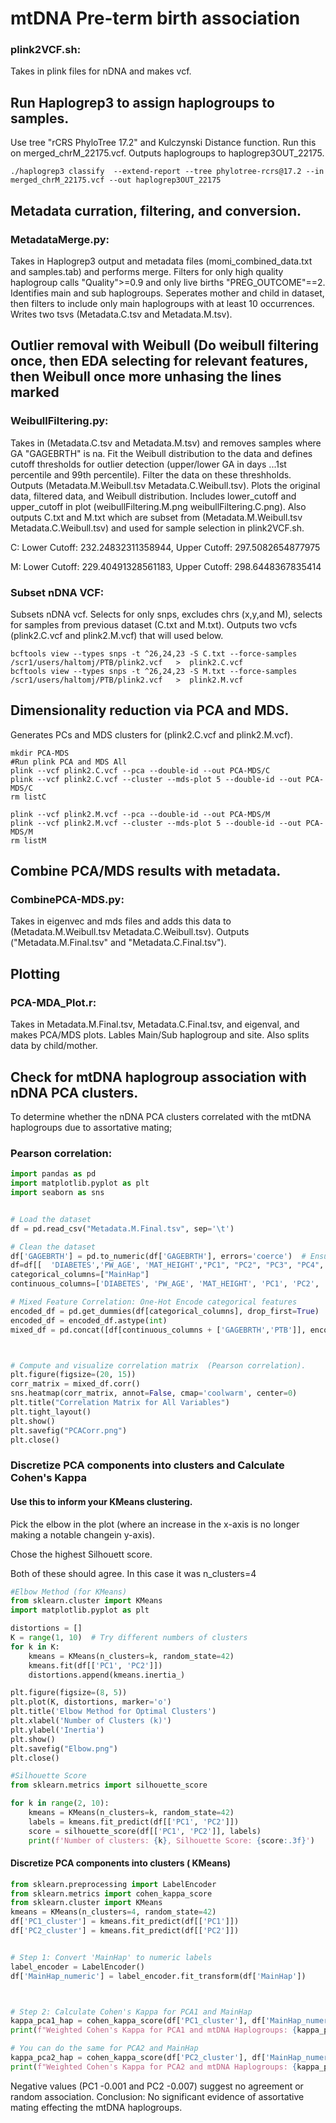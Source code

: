# mtDNA Pre-term birth association


### plink2VCF.sh: 
Takes in plink files for nDNA and makes vcf.

## Run Haplogrep3 to assign haplogroups to samples.

Use tree "rCRS PhyloTree 17.2" and  Kulczynski Distance function. Run this on merged_chrM_22175.vcf. Outputs haplogroups to haplogrep3OUT_22175. 

```
./haplogrep3 classify  --extend-report --tree phylotree-rcrs@17.2 --in merged_chrM_22175.vcf --out haplogrep3OUT_22175
```

## Metadata curration, filtering, and conversion. 
### MetadataMerge.py: 
Takes in Haplogrep3 output and metadata files (momi_combined_data.txt and samples.tab) and performs merge. Filters for only high quality haplogroup calls "Quality">=0.9 and only live births "PREG_OUTCOME"==2. Identifies main and sub haplogroups. 
Seperates mother and child in dataset, then filters to include only main haplogroups with at least 10 occurrences. Writes two tsvs (Metadata.C.tsv and Metadata.M.tsv). 

## Outlier removal with Weibull (Do weibull filtering once, then EDA selecting for relevant features, then Weibull once more unhasing the lines marked ######
### WeibullFiltering.py:
Takes in (Metadata.C.tsv and Metadata.M.tsv) and removes samples where GA "GAGEBRTH" is na. Fit the Weibull distribution to the data and defines cutoff thresholds for outlier detection (upper/lower GA in days ...1st percentile and 99th percentile). Filter the data on these threshholds. 
Outputs (Metadata.M.Weibull.tsv Metadata.C.Weibull.tsv).
Plots the original data, filtered data, and Weibull distribution. Includes lower_cutoff and upper_cutoff in plot (weibullFiltering.M.png weibullFiltering.C.png).
Also outputs C.txt and M.txt which are subset from (Metadata.M.Weibull.tsv Metadata.C.Weibull.tsv) and used for sample selection in plink2VCF.sh.

C: Lower Cutoff: 232.24832311358944, Upper Cutoff: 297.5082654877975

M: Lower Cutoff: 229.40491328561183, Upper Cutoff: 298.6448367835414


### Subset nDNA VCF: 
Subsets nDNA vcf. Selects for only snps, excludes chrs (x,y,and M), selects for samples from previous dataset (C.txt and M.txt). Outputs two vcfs (plink2.C.vcf and plink2.M.vcf) that will used below. 
```
bcftools view --types snps -t ^26,24,23 -S C.txt --force-samples /scr1/users/haltomj/PTB/plink2.vcf   >  plink2.C.vcf
bcftools view --types snps -t ^26,24,23 -S M.txt --force-samples /scr1/users/haltomj/PTB/plink2.vcf   >  plink2.M.vcf
```
## Dimensionality reduction via PCA and MDS.
Generates PCs and MDS clusters for (plink2.C.vcf and plink2.M.vcf). 
```
mkdir PCA-MDS
#Run plink PCA and MDS All
plink --vcf plink2.C.vcf --pca --double-id --out PCA-MDS/C
plink --vcf plink2.C.vcf --cluster --mds-plot 5 --double-id --out PCA-MDS/C
rm listC

plink --vcf plink2.M.vcf --pca --double-id --out PCA-MDS/M
plink --vcf plink2.M.vcf --cluster --mds-plot 5 --double-id --out PCA-MDS/M
rm listM
```

## Combine PCA/MDS results with metadata. 
### CombinePCA-MDS.py: 
Takes in eigenvec and mds files and adds this data to (Metadata.M.Weibull.tsv Metadata.C.Weibull.tsv). Outputs ("Metadata.M.Final.tsv" and "Metadata.C.Final.tsv"). 



## Plotting
### PCA-MDA_Plot.r:
Takes in Metadata.M.Final.tsv, Metadata.C.Final.tsv, and eigenval, and makes PCA/MDS plots. Lables Main/Sub haplogroup and site.  Also splits data by child/mother. 


## Check for mtDNA haplogroup association with nDNA PCA clusters.
To determine whether the nDNA PCA clusters correlated with the mtDNA haplogroups due to assortative mating;

### Pearson correlation:
```python
import pandas as pd
import matplotlib.pyplot as plt
import seaborn as sns


# Load the dataset
df = pd.read_csv("Metadata.M.Final.tsv", sep='\t')

# Clean the dataset
df['GAGEBRTH'] = pd.to_numeric(df['GAGEBRTH'], errors='coerce')  # Ensure GAGEBRTH is numeric
df=df[[  'DIABETES','PW_AGE', 'MAT_HEIGHT',"PC1", "PC2", "PC3", "PC4", "PC5","MainHap","PTB", "GAGEBRTH"]]
categorical_columns=["MainHap"]
continuous_columns=['DIABETES', 'PW_AGE', 'MAT_HEIGHT', 'PC1', 'PC2', 'PC3', 'PC4', 'PC5']

# Mixed Feature Correlation: One-Hot Encode categorical features
encoded_df = pd.get_dummies(df[categorical_columns], drop_first=True)
encoded_df = encoded_df.astype(int)
mixed_df = pd.concat([df[continuous_columns + ['GAGEBRTH','PTB']], encoded_df], axis=1)



# Compute and visualize correlation matrix  (Pearson correlation).
plt.figure(figsize=(20, 15))
corr_matrix = mixed_df.corr()
sns.heatmap(corr_matrix, annot=False, cmap='coolwarm', center=0)
plt.title("Correlation Matrix for All Variables")
plt.tight_layout()
plt.show()
plt.savefig("PCACorr.png")
plt.close()
```
### Discretize PCA components into clusters and Calculate Cohen's Kappa



#### Use this to inform your KMeans clustering. 
Pick the elbow in the plot (where an increase in the x-axis is no longer making a notable changein y-axis). 

Chose the highest Silhouett score. 

Both of these should agree. In this case it was n_clusters=4

```python 
#Elbow Method (for KMeans)
from sklearn.cluster import KMeans
import matplotlib.pyplot as plt

distortions = []
K = range(1, 10)  # Try different numbers of clusters
for k in K:
    kmeans = KMeans(n_clusters=k, random_state=42)
    kmeans.fit(df[['PC1', 'PC2']])
    distortions.append(kmeans.inertia_)

plt.figure(figsize=(8, 5))
plt.plot(K, distortions, marker='o')
plt.title('Elbow Method for Optimal Clusters')
plt.xlabel('Number of Clusters (k)')
plt.ylabel('Inertia')
plt.show()
plt.savefig("Elbow.png")
plt.close()

#Silhouette Score
from sklearn.metrics import silhouette_score

for k in range(2, 10):
    kmeans = KMeans(n_clusters=k, random_state=42)
    labels = kmeans.fit_predict(df[['PC1', 'PC2']])
    score = silhouette_score(df[['PC1', 'PC2']], labels)
    print(f'Number of clusters: {k}, Silhouette Score: {score:.3f}')


```

#### Discretize PCA components into clusters ( KMeans)
```python
from sklearn.preprocessing import LabelEncoder
from sklearn.metrics import cohen_kappa_score
from sklearn.cluster import KMeans
kmeans = KMeans(n_clusters=4, random_state=42)
df['PC1_cluster'] = kmeans.fit_predict(df[['PC1']])
df['PC2_cluster'] = kmeans.fit_predict(df[['PC2']])


# Step 1: Convert 'MainHap' to numeric labels
label_encoder = LabelEncoder()
df['MainHap_numeric'] = label_encoder.fit_transform(df['MainHap'])



# Step 2: Calculate Cohen's Kappa for PCA1 and MainHap
kappa_pca1_hap = cohen_kappa_score(df['PC1_cluster'], df['MainHap_numeric'])
print(f"Weighted Cohen's Kappa for PCA1 and mtDNA Haplogroups: {kappa_pca1_hap:.3f}")

# You can do the same for PCA2 and MainHap
kappa_pca2_hap = cohen_kappa_score(df['PC2_cluster'], df['MainHap_numeric'])
print(f"Weighted Cohen's Kappa for PCA2 and mtDNA Haplogroups: {kappa_pca2_hap:.3f}")
```

Negative values (PC1 -0.001 and PC2 -0.007) suggest no agreement or random association.
Conclusion: No significant evidence of assortative mating effecting the mtDNA haplogroups.


